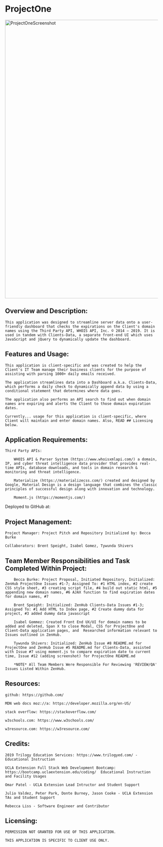# ProjectOne

<img width="917" alt="ProjectOneScreenshot" src="https://user-images.githubusercontent.com/34906126/67915482-627faa00-fb50-11e9-991d-939b1ca6ddfa.png">

## Overview and Description:

    This application was designed to streamline server data onto a user-friendly dashboard that checks the expirations on the Client's domain names using the Third Party API, WHOIS API, Inc. © 2014 — 2019. It is used in tandem with Clients-Data, a separate front-end UI which uses JavaScript and jQuery to dynamically update the dashboard.

## Features and Usage:

    This application is client-specific and was created to help the Client's IT Team manage their business clients for the purpose of assisting with parsing 1000+ daily emails received.

    The application streamlines data into a Dashboard a.k.a. Clients-Data, which performs a daily check to dynamically append data by using a conditional statement that determines where data goes.

    The application also performs an API search to find out when domain names are expiring and alerts the Client to those domain expiration dates.

    Currently... usage for this application is client-specific, where Client will maintain and enter domain names. Also, READ ## Licensing below.

## Application Requirements:

    Third Party APIs:

        WHOIS API & Parser System (https://www.whoisxmlapi.com/) a domain, IP, and cyber threat intelligence data provider that provides real-time APIs, database downloads, and tools in domain research & monitoring and threat intelligence.

        Materialize (https://materializecss.com/) created and designed by Google, Material Design is a design language that combines the classic principles of successful design along with innovation and technology.

        Moment.js (https://momentjs.com/) 


<!--ADD GitHub Pages or Domain where application will be hosted REMOVE THIS LINE ONCE COMPLETE-->
Deployed to GitHub at: 


## Project Management:

    Project Manager: Project Pitch and Repository Initialized by: Becca Burke

    Collaborators: Brent Speight, Isabel Gomez, Tywunda Shivers

## Team Member Responsibilities and Task Completed Within Project:
<!--ADD/ADJUST Additional Tasks/Responsibilities as they are completed REMOVE THIS LINE ONCE COMPLETE-->

        Becca Burke: Project Proposal, Initiated Repository, Initialized: ZenHub ProjectOne Issues #1-7; Assigned To: #1 HTML index, #2 create CSS style sheet, #3 creating script file, #4 build out static html, #5 appending new domain names, #6 AJAX function to find expiration dates for domain names, #7 
        
        Brent Speight: Initialized: ZenHub Clients-Data Issues #1-3; Assigned To: #1 Add HTML to Index page, #2 Create dummy data for project, #3 added dummy data javascript

        Isabel Gommez: Created Front End UX/UI for domain names to be added and deleted, Span X to close Modal, CSS for ProjectOne and Client-Data application pages, and  Researched information relevant to Issues outlined in ZenHub. 

        Tywunda Shivers: Initialized: ZenHub Issue #8 README.md for ProjectOne and ZenHub Issue #5 README.md for Clients-Data, assisted with Issue #7 using moment.js to compare expiration date to current time, Issue #12 (adding screenshot) for ProjectOne README.md

        *NOTE* All Team Members Were Responsible For Reviewing 'REVIEW/QA' Issues Listed Within ZenHub.


<!--ADD Resources used to complete this project REMOVE THIS LINE ONCE COMPLETE-->
## Resources:

    github: https://github.com/

    MDN web docs moz://a: https://developer.mozilla.org/en-US/

    stack overflow: https://stackoverflow.com/

    w3schools.com: https://www.w3schools.com/
    
    w3resource.com: https://w3resource.com/


## Credits:

    2019 Trilogy Education Services: https://www.trilogyed.com/ - Educational Instruction

    UCLA Extension Full Stack Web Development Bootcamp: https://bootcamp.uclaextension.edu/coding/  Educational Instruction       and Facility Usages

    Omar Patel - UCLA Extension Lead Intructor and Student Support

    Julio Valdez, Peter Park, Donte Burney, Jason Cooke - UCLA Extension TAs and Student Support

    Rebecca Liss - Software Engineer and Contributor
  
## Licensing: 

    PERMISSION NOT GRANTED FOR USE OF THIS APPLICATION. 

    THIS APPLICATION IS SPECIFIC TO CLIENT USE ONLY.



<!--TEAM MEMBERS: DO NOT CLOSE ISSUE #8 (THIS README.md) UNTIL ALL SECTIONS NOTED ABOVE HAVE BEEN COMPLETED, THEN REMOVE THIS LINE ONCE COMPLETE-->






